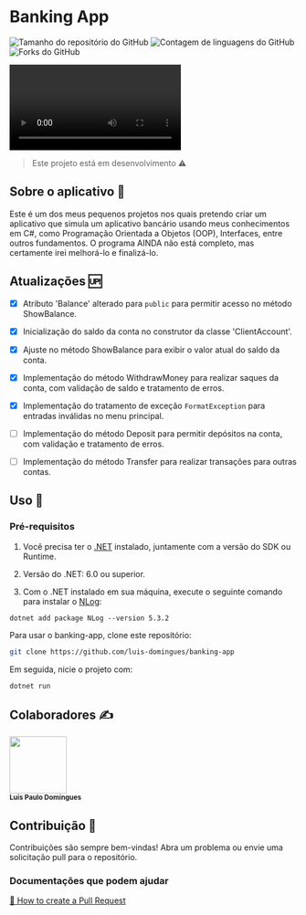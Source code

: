# Banking App
![Tamanho do repositório do GitHub](https://img.shields.io/github/repo-size/luis-domingues/banking-app?style=flat)
![Contagem de linguagens do GitHub](https://img.shields.io/github/languages/count/luis-domingues/banking-app?style=flat)
![Forks do GitHub](https://img.shields.io/github/forks/luis-domingues/banking-app?style=flat)

<video controls src="assets/video/video.mp4" title="Demo"></video>

> Este projeto está em desenvolvimento ⚠️

## Sobre o aplicativo 📁
Este é um dos meus pequenos projetos nos quais pretendo criar um aplicativo que simula um aplicativo bancário usando meus conhecimentos em C#, como Programação Orientada a Objetos (OOP), Interfaces, entre outros fundamentos.
O programa AINDA não está completo, mas certamente irei melhorá-lo e finalizá-lo.

## Atualizações 🆙
- [x] Atributo 'Balance' alterado para `public` para permitir acesso no método ShowBalance.

- [x] Inicialização do saldo da conta no construtor da classe 'ClientAccount'.

- [x] Ajuste no método ShowBalance para exibir o valor atual do saldo da conta.

- [x] Implementação do método WithdrawMoney para realizar saques da conta, com validação de saldo e tratamento de erros.

- [x] Implementação do tratamento de exceção `FormatException` para entradas inválidas no menu principal.

- [ ] Implementação do método Deposit para permitir depósitos na conta, com validação e tratamento de erros.

- [ ] Implementação do método Transfer para realizar transações para outras contas.

## Uso 🔧
### Pré-requisitos

1. Você precisa ter o [.NET](https://dotnet.microsoft.com/pt-br/) instalado, juntamente com a versão do SDK ou Runtime.

2. Versão do .NET: 6.0 ou superior.

3. Com o .NET instalado em sua máquina, execute o seguinte comando para instalar o [NLog](https://www.nuget.org/packages/NLog):

```
dotnet add package NLog --version 5.3.2
```

Para usar o banking-app, clone este repositório:
```bash
git clone https://github.com/luis-domingues/banking-app
```

Em seguida, nicie o projeto com:
```
dotnet run
```

## Colaboradores ✍
<img src="https://avatars.githubusercontent.com/u/157630664?v=4" width="100px;"/><br /><sub><b>Luís Paulo Domingues</b></sub>

## Contribuição 🤝
Contribuições são sempre bem-vindas! Abra um problema ou envie uma solicitação pull para o repositório.

<h3>Documentações que podem ajudar</h3>

[📝 How to create a Pull Request](https://www.atlassian.com/br/git/tutorials/making-a-pull-request)